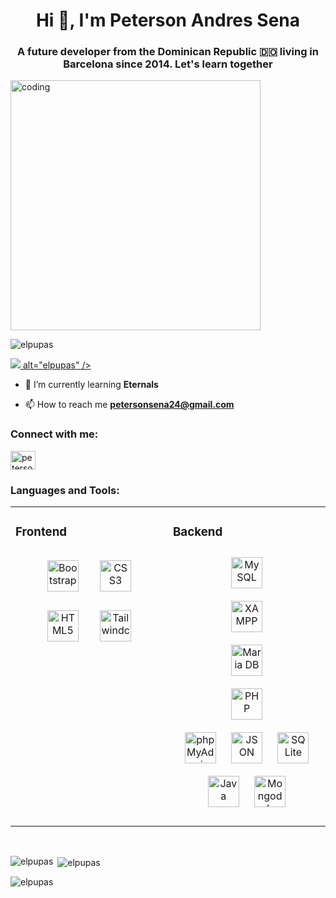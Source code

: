 <h1 align="center">Hi 👋, I'm Peterson Andres Sena</h1>
<h3 align="center">A future developer from the Dominican Republic 🇩🇴 living in Barcelona since 2014. Let's learn together</h3>
<img  src="https://media.tenor.com/GfSX-u7VGM4AAAAC/coding.gif" alt="coding" width="400" >

<p align="left"> <img src="https://komarev.com/ghpvc/?username=elpupas&label=Profile%20views&color=0e75b6&style=flat" alt="elpupas" /> </p>

<p align="left"> <a href="https://github.com/elpupas/github-profile-trophy"><img src="https://github-profile-trophy.vercel.app/?username=elpupas&theme=monokai"/> alt="elpupas" /></a> </p>

- 🌱 I’m currently learning **Eternals**

- 📫 How to reach me **petersonsena24@gmail.com**

<h3 align="left">Connect with me:</h3>
<p align="left">
<a href="https://linkedin.com/in/peterson-andres-sena-arias-215944221" target="blank"><img align="center" src="https://raw.githubusercontent.com/rahuldkjain/github-profile-readme-generator/master/src/images/icons/Social/linked-in-alt.svg" alt="peterson-andres-sena-arias-215944221" height="30" width="40" /></a>
</p>

<h3 align="left">Languages and Tools:</h3>
<table><tr><td valign="top" width="33%">



### Frontend  
<div align="center">  
<a href="https://getbootstrap.com/docs/3.4/javascript/" target="_blank"><img style="margin: 15px" src="https://cdn.simpleicons.org/bootstrap/#7952B3" alt="Bootstrap" height="50" /></a>
<a href="https://www.w3schools.com/css/" target="_blank"><img style="margin: 15px" src="https://cdn.simpleicons.org/css3/#1572B6" alt="CSS3" height="50" /></a>  
<a href="https://en.wikipedia.org/wiki/HTML5" target="_blank"><img style="margin: 15px" src="https://cdn.simpleicons.org/html5/#E34F26" alt="HTML5" height="50" /></a>  
 <a href="https://www.vectorlogo.zone/logos/tailwindcss/tailwindcss-icon.svg" target="_blank"><img style="margin: 15px" src="https://www.vectorlogo.zone/logos/tailwindcss/tailwindcss-icon.svg" alt="Tailwindcss" height="50" /></a>  
 
</div>

</td><td valign="top" width="33%">



### Backend  
<div align="center">  
 


<a href="https://www.mysql.com/" target="_blank"><img style="margin: 10px" src="https://profilinator.rishav.dev/skills-assets/mysql-original-wordmark.svg" alt="MySQL" height="50" /></a>  
<a href="https://www.apachefriends.org/" target="_blank"><img style="margin: 10px" src="https://profilinator.rishav.dev/skills-assets/xampp.png" alt="XAMPP" height="50" /></a>  
<a href="https://mariadb.org/" target="_blank"><img style="margin: 10px" src="https://profilinator.rishav.dev/skills-assets/mariadb.png" alt="Maria DB" height="50" /></a>   
<a href="https://www.php.net/" target="_blank"><img style="margin: 10px" src="https://profilinator.rishav.dev/skills-assets/php-original.svg" alt="PHP" height="50" /></a>  
<a href="https://www.phpmyadmin.net/" target="_blank"><img style="margin: 10px" src="https://cdn.simpleicons.org/phpmyadmin/#6C78AF" alt="phpMyAdmin" height="50" /></a>
<a href="https://www.w3schools.com/js/js_json_intro.asp" target="_blank"><img style="margin: 10px" src="https://cdn.simpleicons.org/json/#000000" alt="JSON" height="50" /></a>
<a href="https://www.SQLite.com/" target="_blank"><img style="margin: 10px" src="https://cdn.simpleicons.org/SQLite/#003B57" alt="SQLite" height="50" /></a>
 <a href="https://docs.oracle.com/en/java/" target="_blank"><img style="margin: 10px" src="https://www.vectorlogo.zone/logos/java/java-icon.svg" alt="Java" height="50" /></a>
  <a href="https://www.mongodb.com/" target="_blank"><img style="margin: 10px" src="https://www.vectorlogo.zone/logos/mongodb/mongodb-icon.svg" alt="Mongodb" height="50" /></a>
  

</div>

</td></tr></table>  

<br/>
<!--<p align="left"> <a href="https://www.w3schools.com/css/" target="_blank" rel="noreferrer"> <img src="https://raw.githubusercontent.com/devicons/devicon/master/icons/css3/css3-original-wordmark.svg" alt="css3" width="40" height="40"/> </a> <a href="https://www.w3.org/html/" target="_blank" rel="noreferrer"> <img src="https://raw.githubusercontent.com/devicons/devicon/master/icons/html5/html5-original-wordmark.svg" alt="html5" width="40" height="40"/> </a> <a href="https://www.java.com" target="_blank" rel="noreferrer"> <img src="https://raw.githubusercontent.com/devicons/devicon/master/icons/java/java-original.svg" alt="java" width="40" height="40"/> </a> <a href="https://laravel.com/" target="_blank" rel="noreferrer"> <img src="https://raw.githubusercontent.com/devicons/devicon/master/icons/laravel/laravel-plain-wordmark.svg" alt="laravel" width="40" height="40"/> </a> <a href="https://www.mongodb.com/" target="_blank" rel="noreferrer"> <img src="https://raw.githubusercontent.com/devicons/devicon/master/icons/mongodb/mongodb-original-wordmark.svg" alt="mongodb" width="40" height="40"/> </a> <a href="https://www.mysql.com/" target="_blank" rel="noreferrer"> <img src="https://raw.githubusercontent.com/devicons/devicon/master/icons/mysql/mysql-original-wordmark.svg" alt="mysql" width="40" height="40"/> </a> <a href="https://www.photoshop.com/en" target="_blank" rel="noreferrer"> <img src="https://raw.githubusercontent.com/devicons/devicon/master/icons/photoshop/photoshop-line.svg" alt="photoshop" width="40" height="40"/> </a> <a href="https://www.php.net" target="_blank" rel="noreferrer"> <img src="https://raw.githubusercontent.com/devicons/devicon/master/icons/php/php-original.svg" alt="php" width="40" height="40"/> </a> </p>
-->
<p><img align="left" src="https://github-readme-stats.vercel.app/api/top-langs?username=elpupas&show_icons=true&locale=en&layout=compact" alt="elpupas" /></p>

<p>&nbsp;<img align="center" src="https://github-readme-stats.vercel.app/api?username=elpupas&show_icons=true&locale=en" alt="elpupas" /></p>

<p><img align="center" src="https://github-readme-streak-stats.herokuapp.com/?user=elpupas&" alt="elpupas" /></p>


